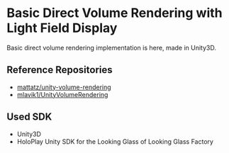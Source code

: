 # Basic Direct Volume Rendering with Light Field Display

Basic direct volume rendering implementation is here, made in Unity3D.

## Reference Repositories
- [mattatz/unity-volume-rendering](https://github.com/mattatz/unity-volume-rendering)
- [mlavik1/UnityVolumeRendering](https://github.com/mlavik1/UnityVolumeRendering)

## Used SDK
- Unity3D
- HoloPlay Unity SDK for the Looking Glass of Looking Glass Factory